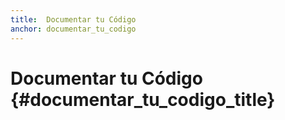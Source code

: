```yaml
---
title:  Documentar tu Código
anchor: documentar_tu_codigo
---
```


# Documentar tu Código {#documentar_tu_codigo_title}
